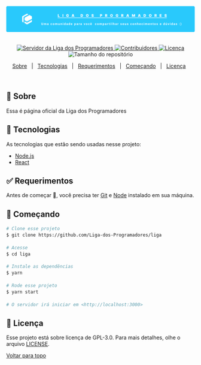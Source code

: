 <div align="center" id="top"> 
  <img src="./src/assets/images/liga-banner.png" alt="Liga dos Programadores - Banner" />
&#xa0;
</div>

<p align="center">
  <a href="https://discord.gg/fmnxSYR" target="_blank">
    <img src="https://img.shields.io/discord/366404358440615951?color=%2329C9FC&label=Liga%20dos%20Programadores&logo=discord&logoColor=%2329C9FC&style=flat-square" alt="Servidor da Liga dos Programadores">
  </a>
  <a href="https://github.com/Liga-dos-Programadores/Project-A/network/members" target="_blank">
    <img src="https://img.shields.io/github/contributors/Liga-dos-Programadores/liga-dos-programadores.github.io?color=%2329C9FC&label=Contribuidores&logo=Github&style=flat-square" alt="Contribuidores" />
  </a>
  <a href="https://www.gnu.org/licenses/gpl-3.0.en.html">
    <img alt="Licença" src="https://img.shields.io/github/license/Liga-dos-Programadores/liga-dos-programadores.github.io?color=%2329C9FC&label=License&logo=Github&style=flat-square">
  </a>
  <a>
    <img alt="Tamanho do repositório" src="https://img.shields.io/github/repo-size/liga-dos-programadores/liga-dos-programadores.github.io?color=%2329C9FC&label=Tamanho%20do%20reposit%C3%B3rio&logo=github&style=flat-square">
  </a>
</p>

<p align="center">
  <a href="#dart-sobre">Sobre</a> &#xa0; | &#xa0; 
  <a href="#rocket-tecnologias">Tecnologias</a> &#xa0; | &#xa0;
  <a href="#white_check_mark-requerimentos">Requerimentos</a> &#xa0; | &#xa0;
  <a href="#checkered_flag-começando">Começando</a> &#xa0; | &#xa0;
  <a href="#memo-licença">Licença</a> &#xa0;
</p>

<br>

## :dart: Sobre

Essa é página oficial da Liga dos Programadores

## :rocket: Tecnologias

As tecnologias que estão sendo usadas nesse projeto:

- [Node.js](https://nodejs.org/en/)
- [React](https://pt-br.reactjs.org/)

## :white_check_mark: Requerimentos

Antes de começar :checkered_flag:, você precisa ter [Git](https://git-scm.com) e [Node](https://nodejs.org/en/) instalado em sua máquina.

## :checkered_flag: Começando

```bash
# Clone esse projeto
$ git clone https://github.com/Liga-dos-Programadores/liga

# Acesse
$ cd liga

# Instale as dependências
$ yarn

# Rode esse projeto
$ yarn start

# O servidor irá iniciar em <http://localhost:3000>
```
## :memo: Licença

Esse projeto está sobre licença de GPL-3.0. Para mais detalhes, olhe o arquivo [LICENSE](LICENSE).
&#xa0;

<a href="#top">Voltar para topo</a>
